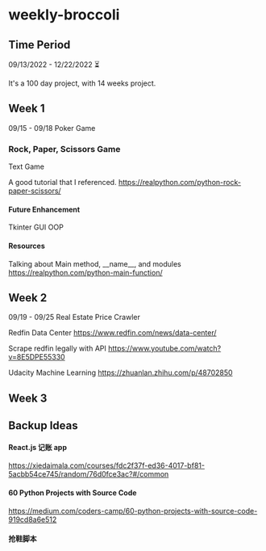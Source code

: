 # weekly-broccoli

## Time Period

09/13/2022 - 12/22/2022 ⏳

It's a 100 day project, with 14 weeks project.

## Week 1

09/15 - 09/18
Poker Game

### Rock, Paper, Scissors Game

Text Game

A good tutorial that I referenced.
https://realpython.com/python-rock-paper-scissors/

#### Future Enhancement

Tkinter GUI
OOP

#### Resources

Talking about Main method, \_\_name\_\_, and modules
https://realpython.com/python-main-function/

## Week 2

09/19 - 09/25
Real Estate Price Crawler

Redfin Data Center
https://www.redfin.com/news/data-center/

Scrape redfin legally with API
https://www.youtube.com/watch?v=8E5DPE55330

Udacity Machine Learning
https://zhuanlan.zhihu.com/p/48702850

## Week 3

## Backup Ideas

#### React.js 记账 app

https://xiedaimala.com/courses/fdc2f37f-ed36-4017-bf81-5acbb54ce745/random/76d0fce3ac?#/common

#### 60 Python Projects with Source Code

https://medium.com/coders-camp/60-python-projects-with-source-code-919cd8a6e512

#### 抢鞋脚本
